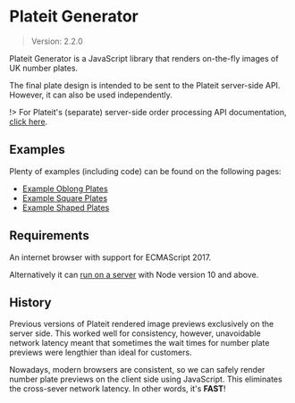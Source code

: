 # Plateit Generator

> Version: 2.2.0

Plateit Generator is a JavaScript library that renders on-the-fly images of UK number plates. 

The final plate design is intended to be sent to the Plateit server-side API. However, it can also be used independently.

!> For Plateit's (separate) server-side order processing API documentation, [click here](https://numberplates.github.io/plateit-api-docs).

## Examples

Plenty of examples (including code) can be found on the following pages:

* [Example Oblong Plates](/examples/oblongs.md)
* [Example Square Plates](/examples/squares.md)
* [Example Shaped Plates](/examples/shaped.md)

## Requirements

An internet browser with support for ECMAScript 2017.

Alternatively it can [run on a server](/server.md) with Node version 10 and above.

## History

Previous versions of Plateit rendered image previews exclusively on the server side. This worked well for consistency, however, unavoidable network latency meant that sometimes the wait times for number plate previews were lengthier than ideal for customers.

Nowadays, modern browsers are consistent, so we can safely render number plate previews on the client side using JavaScript. This eliminates the cross-sever network latency. In other words, it's **FAST**!